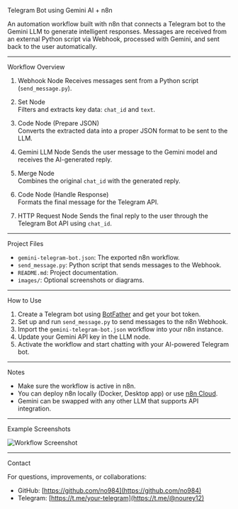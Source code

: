 Telegram Bot using Gemini AI + n8n

An automation workflow built with n8n that connects a Telegram bot to the Gemini LLM to generate intelligent responses. Messages are received from an external Python script via Webhook, processed with Gemini, and sent back to the user automatically.

---

Workflow Overview

1. Webhook Node
   Receives messages sent from a Python script (`send_message.py`).

2. Set Node  
   Filters and extracts key data: `chat_id` and `text`.

3. Code Node (Prepare JSON)  
   Converts the extracted data into a proper JSON format to be sent to the LLM.

4. Gemini LLM Node
   Sends the user message to the Gemini model and receives the AI-generated reply.

5. Merge Node  
   Combines the original `chat_id` with the generated reply.

6. Code Node (Handle Response)  
   Formats the final message for the Telegram API.

7. HTTP Request Node
   Sends the final reply to the user through the Telegram Bot API using `chat_id`.

---

Project Files

- `gemini-telegram-bot.json`: The exported n8n workflow.
- `send_message.py`: Python script that sends messages to the Webhook.
- `README.md`: Project documentation.
- `images/`: Optional screenshots or diagrams.

---

How to Use

1. Create a Telegram bot using [BotFather](https://t.me/BotFather) and get your bot token.
2. Set up and run `send_message.py` to send messages to the n8n Webhook.
3. Import the `gemini-telegram-bot.json` workflow into your n8n instance.
4. Update your Gemini API key in the LLM node.
5. Activate the workflow and start chatting with your AI-powered Telegram bot.

---

Notes

- Make sure the workflow is active in n8n.
- You can deploy n8n locally (Docker, Desktop app) or use [n8n Cloud](https://n8n.io).
- Gemini can be swapped with any other LLM that supports API integration.

---

Example Screenshots

![Workflow Screenshot](images/workflow.png)

---

Contact

For questions, improvements, or collaborations:

- GitHub: [https://github.com/no984](https://github.com/no984)
- Telegram: [https://t.me/your-telegram](https://t.me/@nourey12)
